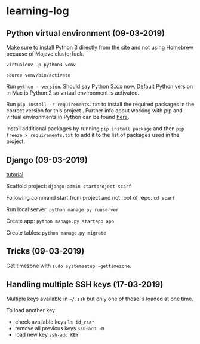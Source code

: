 # learning-log

## Python virtual environment (09-03-2019)

Make sure to install Python 3 directly from the site and not using Homebrew because of Mojave clusterfuck.

`virtualenv -p python3 venv`

`source venv/bin/activate`

Run `python --version`. Should say Python 3.x.x now. Default Python version in Mac is Python 2 so virtual environment is activated.

Run `pip install -r requirements.txt` to install the required packages in the correct version for this project . Further info about working with pip and virtual environments in Python can be found [here](https://docs.python.org/3/tutorial/venv.html).

Install additional packages by running `pip install package` and then `pip freeze > requirements.txt` to add it to the list of packages used in the project.

## Django (09-03-2019)

[tutorial](https://docs.djangoproject.com/en/2.1/intro/tutorial01/)

Scaffold project: `django-admin startproject scarf`

Following command start from project and not root of repo: `cd scarf`

Run local server: `python manage.py runserver`

Create app: `python manage.py startapp app`

Create tables: `python manage.py migrate`

## Tricks (09-03-2019)

Get timezone with `sudo systemsetup -gettimezone`.

## Handling multiple SSH keys (17-03-2019)

Multiple keys available in `~/.ssh` but only one of those is loaded at one time.

To load another key:

* check available keys `ls id_rsa*`
* remove all previous keys `ssh-add -D`
* load new key `ssh-add KEY`